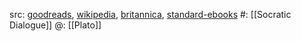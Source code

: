 src: [goodreads](https://www.goodreads.com/book/show/73945.Apology), [wikipedia](https://en.wikipedia.org/wiki/Apology_(Plato)), [britannica](https://www.britannica.com/topic/Apology-by-Plato), [standard-ebooks](https://standardebooks.org/ebooks/plato/dialogues/benjamin-jowett/text/apology) 
#: [[Socratic Dialogue]]
@: [[Plato]] 
